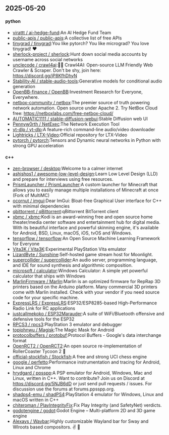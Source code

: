 ## 2025-05-20

#### python
* [virattt / ai-hedge-fund](https://github.com/virattt/ai-hedge-fund):An AI Hedge Fund Team
* [public-apis / public-apis](https://github.com/public-apis/public-apis):A collective list of free APIs
* [tinygrad / tinygrad](https://github.com/tinygrad/tinygrad):You like pytorch? You like micrograd? You love tinygrad! ❤️
* [sherlock-project / sherlock](https://github.com/sherlock-project/sherlock):Hunt down social media accounts by username across social networks
* [unclecode / crawl4ai](https://github.com/unclecode/crawl4ai):🚀🤖 Crawl4AI: Open-source LLM Friendly Web Crawler & Scraper. Don't be shy, join here: https://discord.gg/jP8KfhDhyN
* [Stability-AI / stable-audio-tools](https://github.com/Stability-AI/stable-audio-tools):Generative models for conditional audio generation
* [OpenBB-finance / OpenBB](https://github.com/OpenBB-finance/OpenBB):Investment Research for Everyone, Everywhere.
* [netbox-community / netbox](https://github.com/netbox-community/netbox):The premier source of truth powering network automation. Open source under Apache 2. Try NetBox Cloud free: https://netboxlabs.com/free-netbox-cloud/
* [AUTOMATIC1111 / stable-diffusion-webui](https://github.com/AUTOMATIC1111/stable-diffusion-webui):Stable Diffusion web UI
* [Pennyw0rth / NetExec](https://github.com/Pennyw0rth/NetExec):The Network Execution Tool
* [yt-dlp / yt-dlp](https://github.com/yt-dlp/yt-dlp):A feature-rich command-line audio/video downloader
* [Lightricks / LTX-Video](https://github.com/Lightricks/LTX-Video):Official repository for LTX-Video
* [pytorch / pytorch](https://github.com/pytorch/pytorch):Tensors and Dynamic neural networks in Python with strong GPU acceleration

#### c++
* [zen-browser / desktop](https://github.com/zen-browser/desktop):Welcome to a calmer internet
* [ashishps1 / awesome-low-level-design](https://github.com/ashishps1/awesome-low-level-design):Learn Low Level Design (LLD) and prepare for interviews using free resources.
* [PrismLauncher / PrismLauncher](https://github.com/PrismLauncher/PrismLauncher):A custom launcher for Minecraft that allows you to easily manage multiple installations of Minecraft at once (Fork of MultiMC)
* [ocornut / imgui](https://github.com/ocornut/imgui):Dear ImGui: Bloat-free Graphical User interface for C++ with minimal dependencies
* [qbittorrent / qBittorrent](https://github.com/qbittorrent/qBittorrent):qBittorrent BitTorrent client
* [xbmc / xbmc](https://github.com/xbmc/xbmc):Kodi is an award-winning free and open source home theater/media center software and entertainment hub for digital media. With its beautiful interface and powerful skinning engine, it's available for Android, BSD, Linux, macOS, iOS, tvOS and Windows.
* [tensorflow / tensorflow](https://github.com/tensorflow/tensorflow):An Open Source Machine Learning Framework for Everyone
* [Vita3K / Vita3K](https://github.com/Vita3K/Vita3K):Experimental PlayStation Vita emulator
* [LizardByte / Sunshine](https://github.com/LizardByte/Sunshine):Self-hosted game stream host for Moonlight.
* [supercollider / supercollider](https://github.com/supercollider/supercollider):An audio server, programming language, and IDE for sound synthesis and algorithmic composition.
* [microsoft / calculator](https://github.com/microsoft/calculator):Windows Calculator: A simple yet powerful calculator that ships with Windows
* [MarlinFirmware / Marlin](https://github.com/MarlinFirmware/Marlin):Marlin is an optimized firmware for RepRap 3D printers based on the Arduino platform. Many commercial 3D printers come with Marlin installed. Check with your vendor if you need source code for your specific machine.
* [ExpressLRS / ExpressLRS](https://github.com/ExpressLRS/ExpressLRS):ESP32/ESP8285-based High-Performance Radio Link for RC applications
* [justcallmekoko / ESP32Marauder](https://github.com/justcallmekoko/ESP32Marauder):A suite of WiFi/Bluetooth offensive and defensive tools for the ESP32
* [RPCS3 / rpcs3](https://github.com/RPCS3/rpcs3):PlayStation 3 emulator and debugger
* [topjohnwu / Magisk](https://github.com/topjohnwu/Magisk):The Magic Mask for Android
* [protocolbuffers / protobuf](https://github.com/protocolbuffers/protobuf):Protocol Buffers - Google's data interchange format
* [OpenRCT2 / OpenRCT2](https://github.com/OpenRCT2/OpenRCT2):An open source re-implementation of RollerCoaster Tycoon 2 🎢
* [official-stockfish / Stockfish](https://github.com/official-stockfish/Stockfish):A free and strong UCI chess engine
* [google / perfetto](https://github.com/google/perfetto):Performance instrumentation and tracing for Android, Linux and Chrome
* [hrydgard / ppsspp](https://github.com/hrydgard/ppsspp):A PSP emulator for Android, Windows, Mac and Linux, written in C++. Want to contribute? Join us on Discord at https://discord.gg/5NJB6dD or just send pull requests / issues. For discussion use the forums at forums.ppsspp.org.
* [shadps4-emu / shadPS4](https://github.com/shadps4-emu/shadPS4):PlayStation 4 emulator for Windows, Linux and macOS written in C++
* [chiteroman / PlayIntegrityFix](https://github.com/chiteroman/PlayIntegrityFix):Fix Play Integrity (and SafetyNet) verdicts.
* [godotengine / godot](https://github.com/godotengine/godot):Godot Engine – Multi-platform 2D and 3D game engine
* [Alexays / Waybar](https://github.com/Alexays/Waybar):Highly customizable Wayland bar for Sway and Wlroots based compositors. ✌️ 🎉
